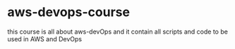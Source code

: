 # aws-devops-course
this course is all about aws-devOps and it contain all scripts and code to be used in AWS and DevOps
